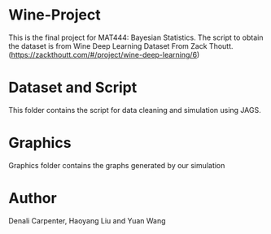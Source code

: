# Wine-Project
This is the final project for MAT444: Bayesian Statistics. The script to obtain the dataset is from Wine Deep Learning Dataset From Zack Thoutt. (https://zackthoutt.com/#/project/wine-deep-learning/6)
# Dataset and Script
This folder contains the script for data cleaning and simulation using JAGS. 
# Graphics
Graphics folder contains the graphs generated by our simulation 
# Author
Denali Carpenter, Haoyang Liu and Yuan Wang
